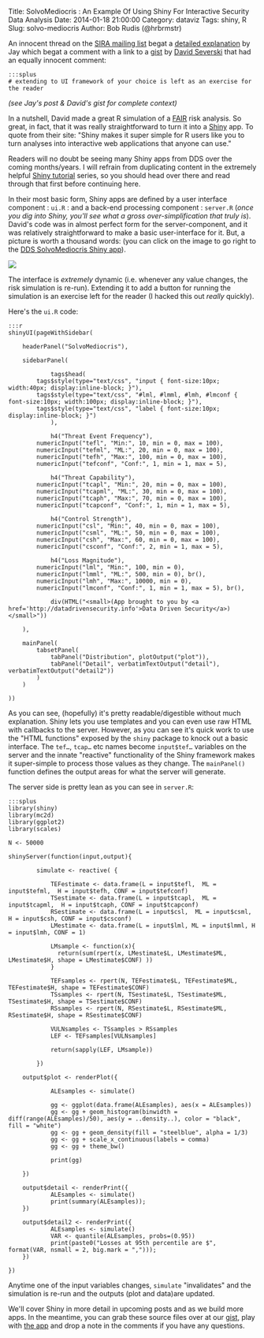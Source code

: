 Title: SolvoMediocris : An Example Of Using Shiny For Interactive Security Data Analysis 
Date: 2014-01-18 21:00:00
Category: dataviz
Tags: shiny, R
Slug: solvo-mediocris
Author: Bob Rudis (@hrbrmstr)

An innocent thread on the [SIRA mailing list](http://societyinforisk.org/) begat a [detailed explanation](http://datadrivensecurity.info/blog/posts/2014/Jan/severski/) by Jay which begat a comment with a link to a [gist](https://gist.github.com/davidski/8490758) by [David Severski](http://twitter.com/dseverski) that had an equally innocent comment:

	:::splus
	# extending to UI framework of your choice is left as an exercise for the reader
	
_(see Jay's post & David's gist for complete context)_

In a nutshell, David made a great R simulation of a [FAIR](http://en.wikipedia.org/wiki/Factor_analysis_of_information_risk) risk analysis. So great, in fact, that it was really straightforward to turn it into a [Shiny](http://www.rstudio.com/shiny/) app. To quote from their site: "Shiny makes it super simple for R users like you to turn analyses into interactive web applications that anyone can use."

Readers will no doubt be seeing many Shiny apps from DDS over the coming months/years. I will refrain from duplicating content in the extremely helpful [Shiny tutorial](http://rstudio.github.io/shiny/tutorial/) series, so you should head over there and read through that first before continuing here. 

In their most basic form, Shiny apps are defined by a user interface component : `ui.R` : and a back-end processing component : `server.R` (_once you dig into Shiny, you'll see what a gross over-simplification that truly is_). David's code was in almost perfect form for the server-component, and it was relatively straightforward to make a basic user-interface for it. But, a picture is worth a thousand words: (you can click on the image to go right to the [DDS SolvoMediocris Shiny app](http://shiny.dds.ec/solvomediocris/)).

<a href="http://shiny.dds.ec/solvomediocris/"><img src="http://dds.ec/blog/images/2014/01/SolvoMediocris.png" style="border:0; max-width:100%"></a>

The interface is _extremely_ dynamic (i.e. whenever any value changes, the risk simulation is re-run). Extending it to add a button for running the simulation is an exercise left for the reader (I hacked this out _really_ quickly).

Here's the `ui.R` code:

	:::r
	shinyUI(pageWithSidebar(
		
	    headerPanel("SolvoMediocris"),
			
	    sidebarPanel(
				
				tags$head(
	        tags$style(type="text/css", "input { font-size:10px; width:40px; display:inline-block; }"),
	        tags$style(type="text/css", "#lml, #lmml, #lmh, #lmconf { font-size:10px; width:100px; display:inline-block; }"),
	        tags$style(type="text/css", "label { font-size:10px; display:inline-block; }")
				),
				
				h4("Threat Event Frequency"),
		    numericInput("tefl", "Min:", 10, min = 0, max = 100),
		    numericInput("tefml", "ML:", 20, min = 0, max = 100),
		    numericInput("tefh", "Max:", 100, min = 0, max = 100),
		    numericInput("tefconf", "Conf:", 1, min = 1, max = 5),
				
				h4("Threat Capability"),
		    numericInput("tcapl", "Min:", 20, min = 0, max = 100),
		    numericInput("tcapml", "ML:", 30, min = 0, max = 100),
		    numericInput("tcaph", "Max:", 70, min = 0, max = 100),
		    numericInput("tcapconf", "Conf:", 1, min = 1, max = 5),
				
				h4("Control Strength"),
		    numericInput("csl", "Min:", 40, min = 0, max = 100),
		    numericInput("csml", "ML:", 50, min = 0, max = 100),
		    numericInput("csh", "Max:", 60, min = 0, max = 100),
		    numericInput("csconf", "Conf:", 2, min = 1, max = 5),
				
				h4("Loss Magnitude"),
		    numericInput("lml", "Min:", 100, min = 0),
		    numericInput("lmml", "ML:", 500, min = 0), br(),
		    numericInput("lmh", "Max:", 10000, min = 0),
		    numericInput("lmconf", "Conf:", 1, min = 1, max = 5), br(),
				
				div(HTML("<small>(App brought to you by <a href='http://datadrivensecurity.info'>Data Driven Security</a>)</small>"))
				
	    ),
			
	    mainPanel(
	        tabsetPanel(
	            tabPanel("Distribution", plotOutput("plot")),
	            tabPanel("Detail", verbatimTextOutput("detail"), verbatimTextOutput("detail2"))
	        )
	    )
			
	))

As you can see, (hopefully) it's pretty readable/digestible without much explanation. Shiny lets you use templates and you can even use raw HTML with callbacks to the server. However, as you can see it's quick work to use the "HTML functions" exposed by the `shiny` package to knock out a basic interface.  The `tef…`, `tcap…` etc names become `input$tef…` variables on the server and the innate "reactive" functionality of the Shiny framework makes it super-simple to process those values as they change. The `mainPanel()` function defines the output areas for what the server will generate.

The server side is pretty lean as you can see in `server.R`:

	:::splus
	library(shiny)
	library(mc2d)
	library(ggplot2)
	library(scales)
	 
	N <- 50000
	 
	shinyServer(function(input,output){

			simulate <- reactive( {
				
				TEFestimate <- data.frame(L = input$tefl,  ML = input$tefml,  H = input$tefh, CONF = input$tefconf)
				TSestimate <- data.frame(L = input$tcapl,  ML = input$tcapml,  H = input$tcaph, CONF = input$tcapconf)
				RSestimate <- data.frame(L = input$csl,  ML = input$csml,  H = input$csh, CONF = input$csconf)
				LMestimate <- data.frame(L = input$lml, ML = input$lmml, H = input$lmh, CONF = 1)

				LMsample <- function(x){
				  return(sum(rpert(x, LMestimate$L, LMestimate$ML, LMestimate$H, shape = LMestimate$CONF) ))
				}

				TEFsamples <- rpert(N, TEFestimate$L, TEFestimate$ML, TEFestimate$H, shape = TEFestimate$CONF)
				TSsamples <- rpert(N, TSestimate$L, TSestimate$ML, TSestimate$H, shape = TSestimate$CONF)
				RSsamples <- rpert(N, RSestimate$L, RSestimate$ML, RSestimate$H, shape = RSestimate$CONF)

				VULNsamples <- TSsamples > RSsamples
				LEF <- TEFsamples[VULNsamples]

				return(sapply(LEF, LMsample))
					
			})
	  
	    output$plot <- renderPlot({
				
				ALEsamples <- simulate()
				
				gg <- ggplot(data.frame(ALEsamples), aes(x = ALEsamples))
				gg <- gg + geom_histogram(binwidth = diff(range(ALEsamples)/50), aes(y = ..density..), color = "black", fill = "white")
				gg <- gg + geom_density(fill = "steelblue", alpha = 1/3)
				gg <- gg + scale_x_continuous(labels = comma)
				gg <- gg + theme_bw()
				
				print(gg)

	    })
	     
	    output$detail <- renderPrint({			
				ALEsamples <- simulate()
				print(summary(ALEsamples));
	    })
	     
	    output$detail2 <- renderPrint({
				ALEsamples <- simulate()
				VAR <- quantile(ALEsamples, probs=(0.95))
				print(paste0("Losses at 95th percentile are $", format(VAR, nsmall = 2, big.mark = ",")));
	    })
	     
	})

Anytime one of the input variables changes, `simulate` "invalidates" and the simulation is re-run and the outputs (plot and data)are updated.

We'll cover Shiny in more detail in upcoming posts and as we build more apps. In the meantime, you can grab these source files over at our [gist](https://gist.github.com/hrbrmstr/8499598), play with [the app](http://shiny.dds.ec/solvomediocris/) and drop a note in the comments if you have any questions.